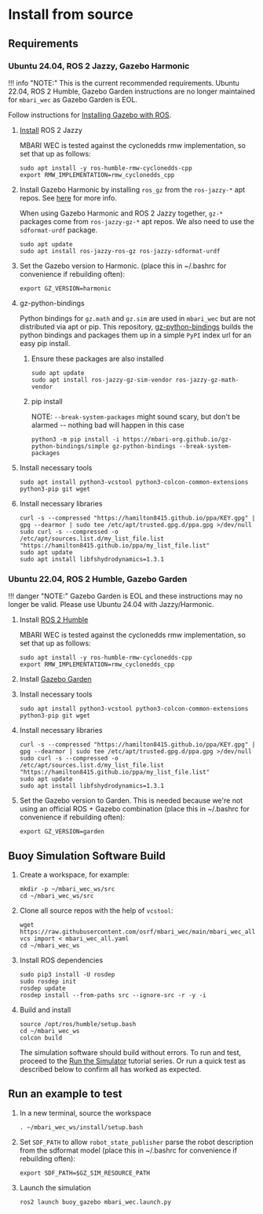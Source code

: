 # Install from source

## Requirements

### Ubuntu 24.04, ROS 2 Jazzy, Gazebo Harmonic
!!! info "NOTE:"
    This is the current recommended requirements. Ubuntu 22.04, ROS 2 Humble, Gazebo Garden
    instructions are no longer maintained for `mbari_wec` as Gazebo Garden is EOL.

Follow instructions for [Installing Gazebo with ROS](https://gazebosim.org/docs/harmonic/ros_installation/).

1. [Install](https://docs.ros.org/en/jazzy/Installation/Ubuntu-Install-Debs.html) ROS 2 Jazzy

    MBARI WEC is tested against the cyclonedds rmw implementation, so set that up as follows:
   
    ```
    sudo apt install -y ros-humble-rmw-cyclonedds-cpp
    export RMW_IMPLEMENTATION=rmw_cyclonedds_cpp
    ```

3. Install Gazebo Harmonic by installing `ros_gz` from the `ros-jazzy-*` apt repos. See [here](https://gazebosim.org/docs/harmonic/ros_installation/) for more info.

    When using Gazebo Harmonic and ROS 2 Jazzy together, `gz-*` packages come from `ros-jazzy-gz-*` apt repos. We also need to use the `sdformat-urdf` package.

    ```
    sudo apt update
    sudo apt install ros-jazzy-ros-gz ros-jazzy-sdformat-urdf
    ```

3. Set the Gazebo version to Harmonic. (place this in ~/.bashrc for convenience if rebuilding often):
   
    ```
    export GZ_VERSION=harmonic
    ```

4. gz-python-bindings

    Python bindings for `gz.math` and `gz.sim` are used in `mbari_wec` but are not distributed via apt or pip.
    This repository, [gz-python-bindings](https://github.com/mbari-org/gz-python-bindings) builds the python
    bindings and packages them up in a simple `PyPI` index url for an easy pip install.

    1. Ensure these packages are also installed
    
       ```
       sudo apt update
       sudo apt install ros-jazzy-gz-sim-vendor ros-jazzy-gz-math-vendor
       ```

    2. pip install

        NOTE: `--break-system-packages` might sound scary, but don't be alarmed -- nothing bad will happen in this case

        ```
        python3 -m pip install -i https://mbari-org.github.io/gz-python-bindings/simple gz-python-bindings --break-system-packages
        ```

6. Install necessary tools
   
    ```
    sudo apt install python3-vcstool python3-colcon-common-extensions python3-pip git wget
    ```

7. Install necessary libraries
   
    ```
    curl -s --compressed "https://hamilton8415.github.io/ppa/KEY.gpg" | gpg --dearmor | sudo tee /etc/apt/trusted.gpg.d/ppa.gpg >/dev/null
    sudo curl -s --compressed -o /etc/apt/sources.list.d/my_list_file.list "https://hamilton8415.github.io/ppa/my_list_file.list"
    sudo apt update
    sudo apt install libfshydrodynamics=1.3.1
    ```

### Ubuntu 22.04, ROS 2 Humble, Gazebo Garden
!!! danger "NOTE:"
    Gazebo Garden is EOL and these instructions may no longer be valid.
    Please use Ubuntu 24.04 with Jazzy/Harmonic.

1. Install [ROS 2 Humble](https://docs.ros.org/en/humble/index.html)

    MBARI WEC is tested against the cyclonedds rmw implementation, so set that up as follows:
   
    ```
    sudo apt install -y ros-humble-rmw-cyclonedds-cpp
    export RMW_IMPLEMENTATION=rmw_cyclonedds_cpp
    ```

2. Install [Gazebo Garden](https://gazebosim.org/docs/garden)

3. Install necessary tools
   
    ```
    sudo apt install python3-vcstool python3-colcon-common-extensions python3-pip git wget
    ```

4. Install necessary libraries
   
    ```
    curl -s --compressed "https://hamilton8415.github.io/ppa/KEY.gpg" | gpg --dearmor | sudo tee /etc/apt/trusted.gpg.d/ppa.gpg >/dev/null
    sudo curl -s --compressed -o /etc/apt/sources.list.d/my_list_file.list "https://hamilton8415.github.io/ppa/my_list_file.list"
    sudo apt update
    sudo apt install libfshydrodynamics=1.3.1
    ```

5. Set the Gazebo version to Garden. This is needed because we're not using an
   official ROS + Gazebo combination (place this in ~/.bashrc for convenience if rebuilding often):
   
    ```
    export GZ_VERSION=garden
    ```

## Buoy Simulation Software Build

1. Create a workspace, for example:
   
    ```
    mkdir -p ~/mbari_wec_ws/src
    cd ~/mbari_wec_ws/src
    ```

2. Clone all source repos with the help of `vcstool`:
   
    ```
    wget https://raw.githubusercontent.com/osrf/mbari_wec/main/mbari_wec_all.yaml
    vcs import < mbari_wec_all.yaml
    cd ~/mbari_wec_ws
    ```

3. Install ROS dependencies
   
    ```
    sudo pip3 install -U rosdep
    sudo rosdep init
    rosdep update
    rosdep install --from-paths src --ignore-src -r -y -i
    ```

4. Build and install
    
    ```
    source /opt/ros/humble/setup.bash
    cd ~/mbari_wec_ws
    colcon build
    ```

   The simulation software should build without errors.  To run and test, proceed to the
   [Run the Simulator](../../../tutorials/#running-the-simulator) tutorial series.  Or run a quick
   test as described below to confirm all has worked as expected.

## Run an example to test

1. In a new terminal, source the workspace
   
    ```
    . ~/mbari_wec_ws/install/setup.bash
    ```

2. Set `SDF_PATH` to allow `robot_state_publisher` parse the robot description
   from the sdformat model (place this in ~/.bashrc for convenience if rebuilding often):

   ```
   export SDF_PATH=$GZ_SIM_RESOURCE_PATH
   ```

3. Launch the simulation
   
    ```
    ros2 launch buoy_gazebo mbari_wec.launch.py
    ```

